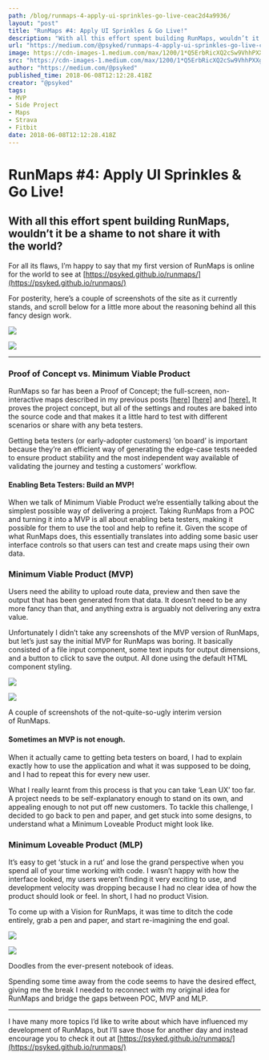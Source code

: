 ```yaml
---
path: /blog/runmaps-4-apply-ui-sprinkles-go-live-ceac2d4a9936/
layout: "post"
title: "RunMaps #4: Apply UI Sprinkles & Go Live!"
description: "With all this effort spent building RunMaps, wouldn’t it be a shame to not share it with the world?"
url: "https://medium.com/@psyked/runmaps-4-apply-ui-sprinkles-go-live-ceac2d4a9936"
image: https://cdn-images-1.medium.com/max/1200/1*Q5ErbRicXQ2cSw9VhhPXXg.png
src: "https://cdn-images-1.medium.com/max/1200/1*Q5ErbRicXQ2cSw9VhhPXXg.png"
author: "https://medium.com/@psyked"
published_time: 2018-06-08T12:12:28.418Z
creator: "@psyked"
tags:
- MVP
- Side Project
- Maps
- Strava
- Fitbit
date: 2018-06-08T12:12:28.418Z
---
```


# RunMaps #4: Apply UI Sprinkles & Go Live!

## With all this effort spent building RunMaps, wouldn’t it be a shame to not share it with the world?

For all its flaws, I’m happy to say that my first version of RunMaps is online for the world to see at [https://psyked.github.io/runmaps/](https://psyked.github.io/runmaps/)

For posterity, here’s a couple of screenshots of the site as it currently stands, and scroll below for a little more about the reasoning behind all this fancy design work.

![](1*Q5ErbRicXQ2cSw9VhhPXXg.png)

![](1*K-IqbH5Pj8yQBWnHpBGTQg.png)

---

### Proof of Concept vs. Minimum Viable Product

RunMaps so far has been a Proof of Concept; the full-screen, non-interactive maps described in my previous posts [\[here\]](https://medium.com/@psyked/generating-run-maps-with-node-js-52738014d3dc) [\[here\]](https://medium.com/@psyked/runmaps-v2-0-breaking-free-of-mapbox-dbe3c3ca1a01) and [\[here\].](https://medium.com/@psyked/runmaps-3-colour-schemes-and-labels-d7533eb91bc7) It proves the project concept, but all of the settings and routes are baked into the source code and that makes it a little hard to test with different scenarios or share with any beta testers.

Getting beta testers (or early-adopter customers) ‘on board’ is important because they’re an efficient way of generating the edge-case tests needed to ensure product stability and the most independent way available of validating the journey and testing a customers’ workflow.

#### Enabling Beta Testers: Build an MVP!

When we talk of Minimum Viable Product we’re essentially talking about the simplest possible way of delivering a project. Taking RunMaps from a POC and turning it into a MVP is all about enabling beta testers, making it possible for them to use the tool and help to refine it. Given the scope of what RunMaps does, this essentially translates into adding some basic user interface controls so that users can test and create maps using their own data.

### Minimum Viable Product (MVP)

Users need the ability to upload route data, preview and then save the output that has been generated from that data. It doesn’t need to be any more fancy than that, and anything extra is arguably not delivering any extra value.

Unfortunately I didn’t take any screenshots of the MVP version of RunMaps, but let’s just say the initial MVP for RunMaps was boring. It basically consisted of a file input component, some text inputs for output dimensions, and a button to click to save the output. All done using the default HTML component styling.

![](1*93ZaKMV7ciF9GM4AS7Dr9w.png)

![](1*qK62tXHag_5yOgfQn2wQjQ.png)

A couple of screenshots of the not-quite-so-ugly interim version of RunMaps.

#### Sometimes an MVP is not enough.

When it actually came to getting beta testers on board, I had to explain exactly how to use the application and what it was supposed to be doing, and I had to repeat this for every new user.

What I really learnt from this process is that you can take ‘Lean UX’ too far. A project needs to be self-explanatory enough to stand on its own, and appealing enough to not put off new customers. To tackle this challenge, I decided to go back to pen and paper, and get stuck into some designs, to understand what a Minimum Loveable Product might look like.

### Minimum Loveable Product (MLP)

It’s easy to get ‘stuck in a rut’ and lose the grand perspective when you spend all of your time working with code. I wasn’t happy with how the interface looked, my users weren’t finding it very exciting to use, and development velocity was dropping because I had no clear idea of how the product should look or feel. In short, I had no product Vision.

To come up with a Vision for RunMaps, it was time to ditch the code entirely, grab a pen and paper, and start re-imagining the end goal.

![](1*17wmDypNX5M6GHcdvm-4zw.jpeg)

![](1*9pnLd7Q0OZdbaUfhNCqbkw.jpeg)

Doodles from the ever-present notebook of ideas.

Spending some time away from the code seems to have the desired effect, giving me the break I needed to reconnect with my original idea for RunMaps and bridge the gaps between POC, MVP and MLP.

---

I have many more topics I’d like to write about which have influenced my development of RunMaps, but I’ll save those for another day and instead encourage you to check it out at [https://psyked.github.io/runmaps/](https://psyked.github.io/runmaps/)